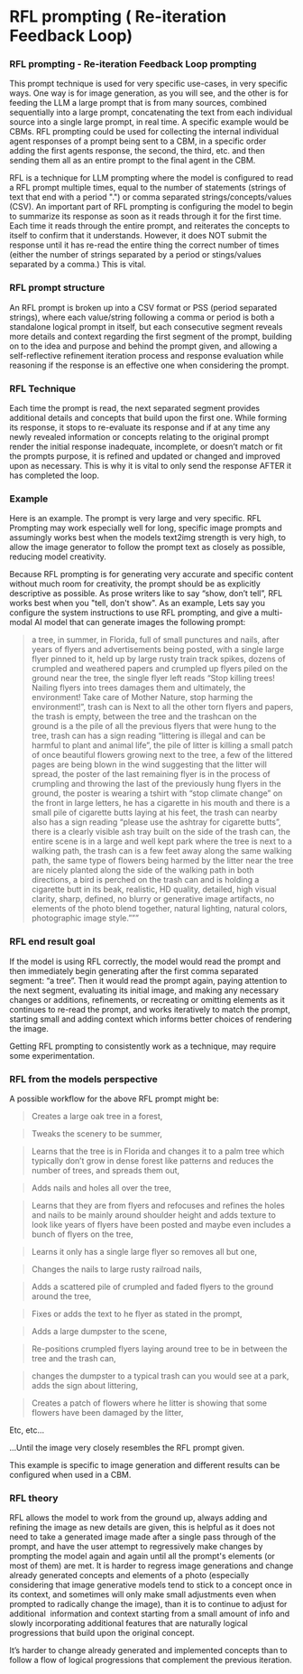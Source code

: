 # RFL prompting ( Re-iteration Feedback Loop)

### RFL prompting - Re-iteration Feedback Loop prompting 

  This prompt technique is used for very specific use-cases, in very specific ways. One way is for image generation, as you will see, and the other is for feeding the LLM a large prompt that is from many sources, combined sequentially into a large prompt, concatenating the text from each individual source into a single large prompt, in real time. 
  A specific example would be CBMs. RFL prompting could be used for collecting the internal individual agent responses of a prompt being sent to a CBM, in a specific order adding the first agents response, the second, the third, etc. and then sending them all as an entire prompt to the final agent in the CBM. 
  
  
  RFL is a technique for LLM prompting where the model is configured to read a RFL prompt multiple times, equal to the number of statements (strings of text that end with a period ".") or comma separated strings/concepts/values (CSV). An important part of RFL prompting is configuring the model to begin to summarize its response as soon as it reads through it for the first time. Each time it reads through the entire prompt, and reiterates the concepts to itself to confirm that it understands. However, it does NOT submit the response until it has re-read the entire thing the correct number of times (either the number of strings separated by a period or stings/values separated by a comma.) This is vital.

  
### RFL prompt structure 
  
  An RFL prompt is broken up into a CSV format or PSS (period separated strings), where each value/string following a comma or period is both a standalone logical prompt in itself, but each consecutive segment reveals more details and context regarding the first segment of the prompt, building on to the idea and purpose and behind the prompt given, and allowing a self-reflective refinement iteration process and response evaluation while reasoning if the response is an effective one when considering the prompt. 

  
### RFL Technique
  
  Each time the prompt is read, the next separated segment provides additional details and concepts that build upon the first one. While forming its response, it stops to re-evaluate its response and if at any time any newly revealed information or concepts relating to the original prompt render the initial response inadequate, incomplete, or doesn’t match or fit the prompts purpose, it is refined and updated or changed and improved upon as necessary. This is why it is vital to only send the response AFTER it has completed the loop.

  
### Example
  
  Here is an example. The prompt is very large and very specific. RFL Prompting may work especially well for long, specific image prompts and assumingly works best when the models text2img strength is very high, to allow the image generator to follow the prompt text as closely as possible, reducing model creativity. 

  Because RFL prompting is for generating very accurate and specific content without much room for creativity, the prompt should be as explicitly descriptive as possible. As prose writers like to say “show, don’t tell”, RFL works best when you "tell, don't show". As an example, Lets say you configure the system instructions to use RFL prompting, and give a multi-modal AI model that can generate images the following prompt: 

  

> a tree, in summer, in Florida, full of small punctures and nails, after years of flyers and advertisements being posted, with a single large flyer pinned to it, held up by large rusty train track spikes, dozens of crumpled and weathered papers and crumpled up flyers piled on the ground near the tree, the single flyer left reads “Stop killing trees! Nailing flyers into trees damages them and ultimately, the environment! Take care of Mother Nature, stop harming the environment!”, trash can is Next to all the other torn flyers and papers, the trash is empty, between the tree and the trashcan on the ground is a the pile of all the previous flyers that were hung to the tree, trash can has a sign reading “littering is illegal and can be harmful to plant and animal life”, the pile of litter is killing a small patch of once beautiful flowers growing next to the tree, a few of the littered pages are being blown in the wind suggesting that the litter will spread, the poster of the last remaining flyer is in the process of crumpling and throwing the last of the previously hung flyers in the ground, the poster is wearing a tshirt with “stop climate change” on the front in large letters, he has a cigarette in his mouth and there is a small pile of cigarette butts laying at his feet, the trash can nearby also has a sign reading “please use the ashtray for cigarette butts”, there is a clearly visible ash tray built on the side of the trash can, the entire scene is in a large and well kept park where the tree is next to a walking path, the trash can is a few feet away along the same walking path, the same type of flowers being harmed by the litter near the tree are nicely planted along the side of the walking path in both directions, a bird is perched on the trash can and is holding a cigarette butt in its beak, realistic, HD quality, detailed, high visual clarity, sharp, defined, no blurry or generative image artifacts, no elements of the photo blend together, natural lighting, natural colors, photographic image style.”””


### RFL end result goal

  If the model is using RFL correctly, the model would read the prompt and then immediately begin generating after the first comma separated segment: “a tree”. Then it would read the prompt again, paying attention to the next segment, evaluating its initial image, and making any necessary changes or additions, refinements, or recreating or omitting elements as it continues to re-read the prompt, and works iteratively to match the prompt, starting small and adding context which informs better choices of rendering the image. 

 Getting RFL prompting to consistently work as a technique, may require some experimentation. 


  
### RFL from the models perspective 
A possible workflow for the above RFL prompt might be: 

> Creates a large oak tree in a forest, 

> Tweaks the scenery to be summer, 

> Learns that the tree is in Florida and changes it to a palm tree which typically don’t grow in dense forest like patterns and reduces the number of trees, and spreads them out,

> Adds nails and holes all over the tree,

> Learns that they are from flyers and refocuses and refines the holes and nails to be mainly around shoulder height and adds texture to look like years of flyers have been posted and maybe even includes a bunch of flyers on the tree,

> Learns it only has a single large flyer so removes all but one,

> Changes the nails to large rusty railroad nails,

> Adds a scattered pile of crumpled and faded flyers to the ground around the tree,

> Fixes or adds the text to he flyer as stated in the prompt,

> Adds a large dumpster to the scene,

> Re-positions crumpled flyers laying around tree to be in between the tree and the trash can, 

> changes the dumpster to a typical trash can you would see at a park, adds the sign about littering,

> Creates a patch of flowers where he litter is showing that some flowers have been damaged by the litter, 

  Etc, etc…
 
 …Until the image very closely resembles the RFL prompt given. 
 
 
 This example is specific to image generation and different results can be configured when used in a CBM.

### RFL theory
  
  RFL allows the model to work from the ground up, always adding and refining the image as new details are given, this is helpful as it does not need to take a generated image made after a single pass through of the prompt, and have the user attempt to regressively make changes by prompting the model again and again until all the prompt's elements (or most of them) are met. It is harder to regress image generations and change already generated concepts and elements of a photo (especially considering that image generative models tend to stick to a concept once in its context, and sometimes will only make small adjustments even when prompted to radically change the image), than it is to continue to adjust for additional  information and context starting from a small amount of info and slowly incorporating additional features that are naturally logical progressions that build upon the original concept. 

  It’s harder to change already generated and implemented concepts than to follow a flow of logical progressions that complement the previous iteration.